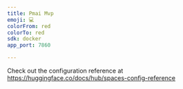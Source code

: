 ```yaml
---
title: Pmai Mvp
emoji: 💻
colorFrom: red
colorTo: red
sdk: docker
app_port: 7860

---
```


Check out the configuration reference at https://huggingface.co/docs/hub/spaces-config-reference
